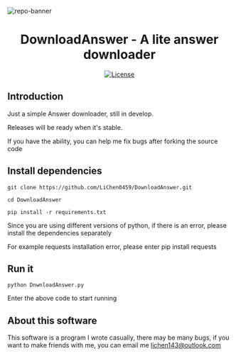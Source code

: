 
![repo-banner](https://pic.jitudisk.com/public/2022/09/10/d3b09eb991440.png)
<h1 align="center">DownloadAnswer - A lite answer downloader</h1>
<p align="center">
	<a href="https://raw.githubusercontent.com/lichen0459/DownloadAnswer/master/LICENSE">
		<img src="https://img.shields.io/github/license/lichen0459/DownloadAnswer" alt="License">
	</a>
</p>

## Introduction

Just a simple Answer downloader, still in develop.

Releases will be ready when it's stable.

If you have the ability, you can help me fix bugs after forking the source code

## Install  dependencies

`git clone https://github.com/LiChen0459/DownloadAnswer.git`

`cd DownloadAnswer ` 

`pip install -r requirements.txt`

Since you are using different versions of python, if there is an error, please install the dependencies separately

For example requests installation error, please enter pip install requests

## Run  it

`python DnwnloadAnswer.py`

Enter the above code to start running

## About  this  software

This software is a program I wrote casually, there may be many bugs, if you want to make friends with me, you can email me lichen143@outlook.com